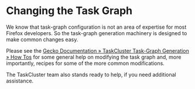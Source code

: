 # Changing the Task Graph

We know that task-graph configuration is not an area of expertise for most Firefox developers.
So the task-graph generation machinery is designed to make common changes easy.

Please see the [Gecko Documentation » TaskCluster Task-Graph Generation » How Tos](http://gecko.readthedocs.io/en/latest/taskcluster/taskcluster/how-tos.html) for some general help on modifying the task graph and, more importantly, recipes for some of the more common modifications.

The TaskCluster team also stands ready to help, if you need additional assistance.
